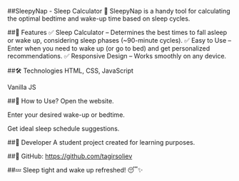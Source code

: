 ##SleepyNap - Sleep Calculator
🌙 SleepyNap is a handy tool for calculating the optimal bedtime and wake-up time based on sleep cycles.

##🛌 Features
✅ Sleep Calculator – Determines the best times to fall asleep or wake up, considering sleep phases (~90-minute cycles).
✅ Easy to Use – Enter when you need to wake up (or go to bed) and get personalized recommendations.
✅ Responsive Design – Works smoothly on any device.

##🛠 Technologies
HTML, CSS, JavaScript

Vanilla JS

##🚀 How to Use?
Open the website.

Enter your desired wake-up or bedtime.

Get ideal sleep schedule suggestions.

##📝 Developer
A student project created for learning purposes.

##🔗 GitHub: https://github.com/tagirsoliev

##💤 Sleep tight and wake up refreshed! 😴✨